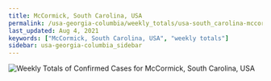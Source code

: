 ```yaml
---
title: McCormick, South Carolina, USA
permalink: /usa-georgia-columbia/weekly_totals/usa-south_carolina-mccormick-weekly_totals.html
last_updated: Aug 4, 2021
keywords: ["McCormick, South Carolina, USA", "weekly totals"]
sidebar: usa-georgia-columbia_sidebar
---
```


![Weekly Totals of Confirmed Cases for McCormick, South Carolina, USA](/covid_tracker/images/graphs/usa-south_carolina-mccormick-weekly_totals_graph.png)
